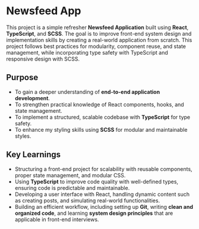 # Newsfeed App

This project is a simple refresher **Newsfeed Application** built using **React**, **TypeScript**, and **SCSS**. The goal is to improve front-end system design and implementation skills by creating a real-world application from scratch. This project follows best practices for modularity, component reuse, and state management, while incorporating type safety with TypeScript and responsive design with SCSS.

## Purpose

- To gain a deeper understanding of **end-to-end application development**.
- To strengthen practical knowledge of React components, hooks, and state management.
- To implement a structured, scalable codebase with **TypeScript** for type safety.
- To enhance my styling skills using **SCSS** for modular and maintainable styles.

## Key Learnings

- Structuring a front-end project for scalability with reusable components, proper state management, and modular CSS.
- Using **TypeScript** to improve code quality with well-defined types, ensuring code is predictable and maintainable.
- Developing a user interface with React, handling dynamic content such as creating posts, and simulating real-world functionalities.
- Building an efficient workflow, including setting up **Git**, writing **clean and organized code**, and learning **system design principles** that are applicable in front-end interviews.
